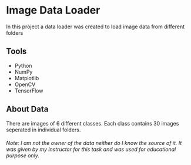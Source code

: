 # Image Data Loader
In this project a data loader was created to load image data from different folders

## Tools
- Python
- NumPy
- Matplotlib
- OpenCV
- TensorFlow

## About Data
There are images of 6 different classes. Each class contains 30 images seperated in individual folders.

<h6>
Note: I am not the owner of the data neither do I know the source of it. It was given by my instructor for this task and was used for educational purpose only.
</h6>
